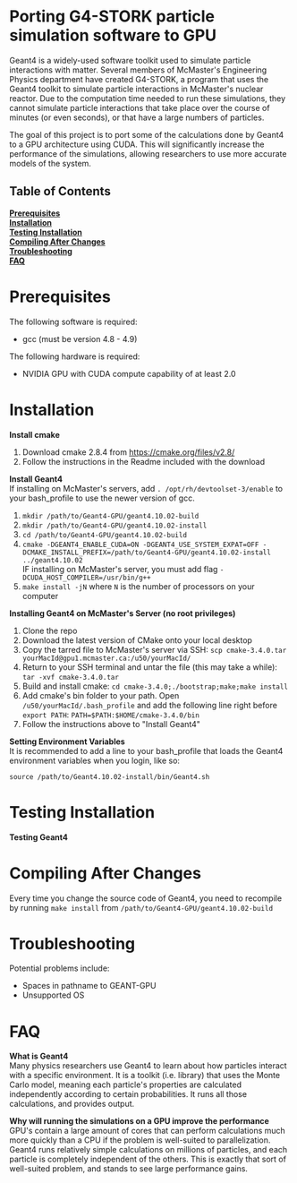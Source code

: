 Porting G4-STORK particle simulation software to GPU
==========

Geant4 is a widely-used software toolkit used to simulate particle
interactions with matter. Several members of McMaster's Engineering Physics department 
have created G4-STORK, a program that uses the Geant4 toolkit to simulate 
particle interactions in McMaster's nuclear reactor. Due to the computation 
time needed to run these simulations, they cannot simulate particle 
interactions that take place over the course of minutes (or even seconds), or 
that have a large numbers of particles.

The goal of this project is to port some of the calculations done by Geant4 to a GPU 
architecture using CUDA. This will significantly increase the performance of 
the simulations, allowing researchers to use more accurate models of the 
system.

## Table of Contents
**[Prerequisites](#prerequisites)**<br>
**[Installation](#installation)**<br>
**[Testing Installation](#testing-installation)**<br>
**[Compiling After Changes](#compiling-after-changes)**<br>
**[Troubleshooting](#troubleshooting)**<br>
**[FAQ](#FAQ)**<br>

Prerequisites
==========
The following software is required:
- gcc (must be version 4.8 - 4.9)

The following hardware is required:
- NVIDIA GPU with CUDA compute capability of at least 2.0

Installation
==========
**Install cmake**<br>
1. Download cmake 2.8.4 from https://cmake.org/files/v2.8/<br>
2. Follow the instructions in the Readme included with the download

**Install Geant4**<br>
If installing on McMaster's servers, add `. /opt/rh/devtoolset-3/enable` to your bash_profile to use the newer version of gcc.

1. `mkdir /path/to/Geant4-GPU/geant4.10.02-build`<br>
2. `mkdir /path/to/Geant4-GPU/geant4.10.02-install`<br>
3. `cd /path/to/Geant4-GPU/geant4.10.02-build`<br>
4. `cmake -DGEANT4_ENABLE_CUDA=ON -DGEANT4_USE_SYSTEM_EXPAT=OFF -DCMAKE_INSTALL_PREFIX=/path/to/Geant4-GPU/geant4.10.02-install ../geant4.10.02`<br>
IF installing on McMaster's server, you must add flag `-DCUDA_HOST_COMPILER=/usr/bin/g++`<br>
5. `make install -jN` where `N` is the number of processors on your computer<br>

**Installing Geant4 on McMaster's Server (no root privileges)**<br>
1. Clone the repo<br>
3. Download the latest version of CMake onto your local desktop<br>
4. Copy the tarred file to McMaster's server via SSH: `scp cmake-3.4.0.tar yourMacId@gpu1.mcmaster.ca:/u50/yourMacId/`<br>
5. Return to your SSH terminal and untar the file (this may take a while): `tar -xvf cmake-3.4.0.tar`<br>
6. Build and install cmake: `cd cmake-3.4.0;./bootstrap;make;make install`<br>
8. Add cmake's bin folder to your path. Open `/u50/yourMacId/.bash_profile` and add the following line right before `export PATH`: `PATH=$PATH:$HOME/cmake-3.4.0/bin`<br>
9. Follow the instructions above to "Install Geant4"<br>

**Setting Environment Variables**<br>
It is recommended to add a line to your bash_profile that loads the Geant4
environment variables when you login, like so:
```
source /path/to/Geant4.10.02-install/bin/Geant4.sh
```

Testing Installation
==========
**Testing Geant4**<br>


Compiling After Changes
==========
Every time you change the source code of Geant4, you need to recompile by running `make install` from `/path/to/Geant4-GPU/geant4.10.02-build`

Troubleshooting
==========
Potential problems include:
- Spaces in pathname to GEANT-GPU
- Unsupported OS

FAQ
==========
**What is Geant4**<br>
Many physics researchers use Geant4 to learn about how particles interact 
with a specific environment. It is a toolkit (i.e. library) that uses the 
Monte Carlo model, meaning each particle's properties are calculated 
independently according to certain probabilities. It runs all those 
calculations, and provides output.

**Why will running the simulations on a GPU improve the performance**<br>
GPU's contain a large amount of cores that can perform calculations much more 
quickly than a CPU if the problem is well-suited to parallelization. Geant4 
runs relatively simple calculations on millions of particles, and each 
particle is completely independent of the others. This is exactly that sort of 
well-suited problem, and stands to see large performance gains.
